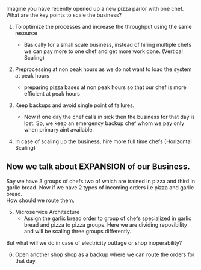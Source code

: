 Imagine you have recently opened up a new pizza parlor with one chef. What are the key points to scale the business?

1. To optimize the processes and increase the throughput using the same resource
    - Basically for a small scale business, instead of hiring multiple chefs we can pay more to one chef and get more work done. (Vertical Scaling)

2. Preprocessing at non peak hours as we do not want to load the system at peak hours
    - preparing pizza bases at non peak hours so that our chef is more efficient at peak hours 
3. Keep backups and avoid single point of failures. 
    - Now if one day the chef calls in sick then the business for that day is lost. So, we keep an emergency backup chef whom we pay only when primary aint available.
4. In case of scaling up the business, hire more full time chefs (Horizontal Scaling)

## Now we talk about EXPANSION of our Business.
 
Say we have 3 groups of chefs two of which are trained in pizza and third in garlic bread. Now if we have 2 types of incoming orders i.e pizza and garlic bread.  
How should we route them.  

5. Microservice Architecture  
   - Assign the garlic bread order to group of chefs specialized in garlic bread and pizza to pizza groups. Here we are dividing reposibility and will be scaling three groups differently.


But what will we do in case of electricity outtage or shop inoperability?  


6. Open another shop shop as a backup where we can route the orders for that day.

